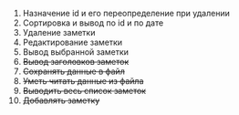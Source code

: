 1. Назначение id и его переопределение при удалении
2. Сортировка и вывод по id  и по дате
3. Удаление заметки
4. Редактирование заметки
5. Вывод выбранной заметки
6. ~~Вывод заголовков заметок~~
7. ~~Сохранять данные в файл~~
8. ~~Уметь читать данные из файла~~
9. ~~Выводить весь список заметок~~
10. ~~Добавлять заметку~~